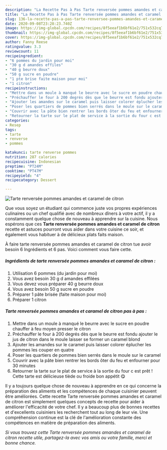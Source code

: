 ```yaml
---
description: "La Recette Pas à Pas Tarte renversée pommes amandes et caramel de citron"
title: "La Recette Pas à Pas Tarte renversée pommes amandes et caramel de citron"
slug: 136-la-recette-pas-a-pas-tarte-renversee-pommes-amandes-et-caramel-de-citron
date: 2020-09-08T23:28:23.740Z
image: https://img-global.cpcdn.com/recipes/8f5eeaf1b6bf61e2/751x532cq70/tarte-renversee-pommes-amandes-et-caramel-de-citron-photo-principale-de-la-recette.jpg
thumbnail: https://img-global.cpcdn.com/recipes/8f5eeaf1b6bf61e2/751x532cq70/tarte-renversee-pommes-amandes-et-caramel-de-citron-photo-principale-de-la-recette.jpg
cover: https://img-global.cpcdn.com/recipes/8f5eeaf1b6bf61e2/751x532cq70/tarte-renversee-pommes-amandes-et-caramel-de-citron-photo-principale-de-la-recette.jpg
author: Fanny Reese
ratingvalue: 3.3
reviewcount: 11
recipeingredient:
- "6 pommes du jardin pour moi"
- "30 g d amandes effiles"
- "40 g beurre doux"
- "50 g sucre en poudre"
- "1 pte brise faite maison pour moi"
- "1 citron"
recipeinstructions:
- "Mettre dans un moule à manqué le beurre avec le sucre en poudre chauffer à feu moyen presser le citron"
- "Préchauffer le four à 200 degrés dès que le beurre est fondu ajouter le jus de citron dans le moule laisser se former un caramel blond"
- "Ajouter les amandes sur le caramel puis laisser colorer éplucher les pommes les couper en quatre"
- "Poser les quartiers de pommes bien serrés dans le moule sur le caramel"
- "Couvrir avec la pâte bien rentrer les bords ôter du feu et enfourner pour 30 minutes"
- "Retourner la tarte sur le plat de service à la sortie du four c est prêt ! Cette tarte est délicieuse tiède ou froide bon appétit 😋"
categories:
- Resep
tags:
- tarte
- renverse
- pommes

katakunci: tarte renverse pommes 
nutrition: 287 calories
recipecuisine: Indonesian
preptime: "PT24M"
cooktime: "PT47M"
recipeyield: "4"
recipecategory: Dessert

---
```



![Tarte renversée pommes amandes et caramel de citron](https://img-global.cpcdn.com/recipes/8f5eeaf1b6bf61e2/751x532cq70/tarte-renversee-pommes-amandes-et-caramel-de-citron-photo-principale-de-la-recette.jpg)

Que vous soyez un étudiant qui commence juste vos propres expériences culinaires ou un chef qualifié avec de nombreux dîners à votre actif, il y a constamment quelque chose de nouveau à apprendre sur la cuisine. Nous espérons que ces <strong> Tarte renversée pommes amandes et caramel de citron </strong> recette et astuces pourront vous aider dans votre cuisine ce soir, et également vous habituer à de délicieux plats faits maison.

<!--inarticleads1-->

À faire tarte renversée pommes amandes et caramel de citron tue avoir besoin 6 Ingrédients et 6 pas. Voici comment vous faire cette.

##### Ingrédients de tarte renversée pommes amandes et caramel de citron :

1. Utilisation 6 pommes (du jardin pour moi)
1. Vous avez besoin 30 g d amandes effilées
1. Vous devez vous préparer 40 g beurre doux
1. Vous avez besoin 50 g sucre en poudre
1. Préparer 1 pâte brisée (faite maison pour moi)
1. Préparer 1 citron




<!--inarticleads2-->

##### Tarte renversée pommes amandes et caramel de citron pas à pas :

1. Mettre dans un moule à manqué le beurre avec le sucre en poudre chauffer à feu moyen presser le citron
1. Préchauffer le four à 200 degrés dès que le beurre est fondu ajouter le jus de citron dans le moule laisser se former un caramel blond
1. Ajouter les amandes sur le caramel puis laisser colorer éplucher les pommes les couper en quatre
1. Poser les quartiers de pommes bien serrés dans le moule sur le caramel
1. Couvrir avec la pâte bien rentrer les bords ôter du feu et enfourner pour 30 minutes
1. Retourner la tarte sur le plat de service à la sortie du four c est prêt ! Cette tarte est délicieuse tiède ou froide bon appétit 😋




<!--inarticleads1-->

<p>
Il y a toujours quelque chose de nouveau à apprendre en ce qui concerne la préparation des aliments et les compétences de chaque cuisinier peuvent être améliorées. Cette recette Tarte renversée pommes amandes et caramel de citron est simplement quelques concepts de recette pour aider à améliorer l'efficacité de votre chef. Il y a beaucoup plus de bonnes recettes et d'excellents cuisiniers les recherchent tout au long de leur vie. Une compréhension continue est la clé de l'amélioration constante des compétences en matière de préparation des aliments.
</p>

<p>
<i>Si vous trouvez cette Tarte renversée pommes amandes et caramel de citron recette utile, partagez-la avec vos amis ou votre famille, merci et bonne chance.</i>
</p>

